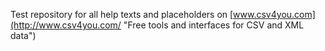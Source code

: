 Test repository for all help texts and placeholders on [www.csv4you.com](http://www.csv4you.com/ "Free tools and interfaces for CSV and XML data")
